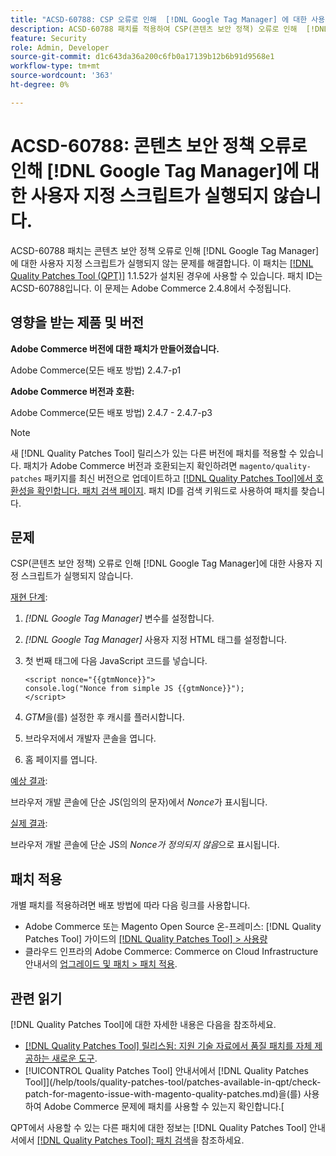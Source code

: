```yaml
---
title: "ACSD-60788: CSP 오류로 인해  [!DNL Google Tag Manager] 에 대한 사용자 지정 스크립트가 실행되지 않음"
description: ACSD-60788 패치를 적용하여 CSP(콘텐츠 보안 정책) 오류로 인해  [!DNL Google Tag Manager] 에 대한 사용자 지정 스크립트가 실행되지 않는 Adobe Commerce 문제를 해결합니다.
feature: Security
role: Admin, Developer
source-git-commit: d1c643da36a200c6fb0a17139b12b6b91d9568e1
workflow-type: tm+mt
source-wordcount: '363'
ht-degree: 0%

---
```


# ACSD-60788: 콘텐츠 보안 정책 오류로 인해 [!DNL Google Tag Manager]에 대한 사용자 지정 스크립트가 실행되지 않습니다.

ACSD-60788 패치는 콘텐츠 보안 정책 오류로 인해 [!DNL Google Tag Manager]에 대한 사용자 지정 스크립트가 실행되지 않는 문제를 해결합니다. 이 패치는 [[!DNL Quality Patches Tool (QPT)]](https://experienceleague.adobe.com/en/docs/commerce-knowledge-base/kb/announcements/commerce-announcements/magento-quality-patches-released-new-tool-to-self-serve-quality-patches) 1.1.52가 설치된 경우에 사용할 수 있습니다. 패치 ID는 ACSD-60788입니다. 이 문제는 Adobe Commerce 2.4.8에서 수정됩니다.

## 영향을 받는 제품 및 버전

**Adobe Commerce 버전에 대한 패치가 만들어졌습니다.**

Adobe Commerce(모든 배포 방법) 2.4.7-p1

**Adobe Commerce 버전과 호환:**

Adobe Commerce(모든 배포 방법) 2.4.7 - 2.4.7-p3

>[!NOTE]
>
>새 [!DNL Quality Patches Tool] 릴리스가 있는 다른 버전에 패치를 적용할 수 있습니다. 패치가 Adobe Commerce 버전과 호환되는지 확인하려면 `magento/quality-patches` 패키지를 최신 버전으로 업데이트하고 [[!DNL Quality Patches Tool]에서 호환성을 확인합니다. 패치 검색 페이지](https://experienceleague.adobe.com/tools/commerce-quality-patches/index.html). 패치 ID를 검색 키워드로 사용하여 패치를 찾습니다.

## 문제

CSP(콘텐츠 보안 정책) 오류로 인해 [!DNL Google Tag Manager]에 대한 사용자 지정 스크립트가 실행되지 않습니다.

<u>재현 단계</u>:

1. *[!DNL Google Tag Manager]* 변수를 설정합니다.
1. *[!DNL Google Tag Manager]* 사용자 지정 HTML 태그를 설정합니다.
1. 첫 번째 태그에 다음 JavaScript 코드를 넣습니다.

   ```
   <script nonce="{{gtmNonce}}">
   console.log("Nonce from simple JS {{gtmNonce}}");
   </script>
   ```

1. *GTM*&#x200B;을(를) 설정한 후 캐시를 플러시합니다.
1. 브라우저에서 개발자 콘솔을 엽니다.
1. 홈 페이지를 엽니다.

<u>예상 결과</u>:

브라우저 개발 콘솔에 단순 JS(임의의 문자)에서 *Nonce*&#x200B;가 표시됩니다.

<u>실제 결과</u>:

브라우저 개발 콘솔에 단순 JS의 *Nonce가 정의되지 않음*&#x200B;으로 표시됩니다.

## 패치 적용

개별 패치를 적용하려면 배포 방법에 따라 다음 링크를 사용합니다.

* Adobe Commerce 또는 Magento Open Source 온-프레미스: [!DNL Quality Patches Tool] 가이드의 [[!DNL Quality Patches Tool] > 사용량](/help/tools/quality-patches-tool/usage.md)
* 클라우드 인프라의 Adobe Commerce: Commerce on Cloud Infrastructure 안내서의 [업그레이드 및 패치 > 패치 적용](https://experienceleague.adobe.com/docs/commerce-cloud-service/user-guide/develop/upgrade/apply-patches.html).

## 관련 읽기

[!DNL Quality Patches Tool]에 대한 자세한 내용은 다음을 참조하세요.

* [[!DNL Quality Patches Tool] 릴리스됨: 지원 기술 자료에서 품질 패치를 자체 제공하는 새로운 도구](https://experienceleague.adobe.com/en/docs/commerce-knowledge-base/kb/announcements/commerce-announcements/magento-quality-patches-released-new-tool-to-self-serve-quality-patches).
* [!UICONTROL Quality Patches Tool] 안내서에서  [!DNL Quality Patches Tool]](/help/tools/quality-patches-tool/patches-available-in-qpt/check-patch-for-magento-issue-with-magento-quality-patches.md)을(를) 사용하여 Adobe Commerce 문제에 패치를 사용할 수 있는지 확인합니다.[


QPT에서 사용할 수 있는 다른 패치에 대한 정보는 [!DNL Quality Patches Tool] 안내서에서 [[!DNL Quality Patches Tool]: 패치 검색](https://experienceleague.adobe.com/tools/commerce-quality-patches/index.html)을 참조하세요.
